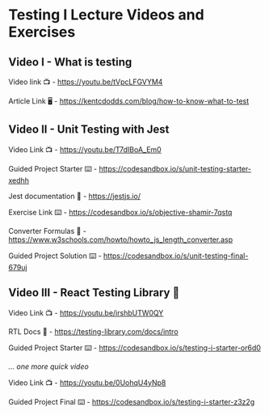 # Testing I Lecture Videos and Exercises

## Video I - What is testing

Video link 📺 - https://youtu.be/tVpcLFGVYM4

Article Link 🖥 - https://kentcdodds.com/blog/how-to-know-what-to-test

## Video II - Unit Testing with Jest

Video Link 📺 - https://youtu.be/T7dIBoA_Em0

Guided Project Starter ⌨️ - https://codesandbox.io/s/unit-testing-starter-xedhh

Jest documentation 📝 - https://jestjs.io/

Exercise Link ⌨️ - https://codesandbox.io/s/objective-shamir-7qstq

Converter Formulas 📏 - https://www.w3schools.com/howto/howto_js_length_converter.asp

Guided Project Solution ⌨️ - https://codesandbox.io/s/unit-testing-final-679uj

## Video III - React Testing Library 🐙

Video Link 📺 - https://youtu.be/irshbUTW0QY

RTL Docs 📝 - https://testing-library.com/docs/intro

Guided Project Starter ⌨️ - https://codesandbox.io/s/testing-i-starter-or6d0

_... one more quick video_

Video Link 📺 - https://youtu.be/0UohqU4yNp8

Guided Project Final ⌨️ - https://codesandbox.io/s/testing-i-starter-z3z2g

